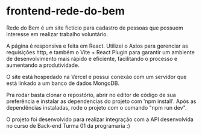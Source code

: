 # frontend-rede-do-bem

Rede do Bem é um site fictício para cadastro de pessoas que possuem interesse em realizar trabalho voluntário. 

A página é responsiva e feita em React. Utilizei o Axios para gerenciar as requisições http, e também o Vite + React Plugin para garantir um ambiente de desenvolvimento mais rápido e eficiente, facilitando o processo e aumentando a produtividade.

O site está hospedado na Vercel e possui conexão com um servidor que está linkado a um banco de dados MongoDB. 

Pra rodar basta clonar o repostório, abrir no editor de código de sua preferência e instalar as dependencias do projeto com 'npm install'. Após as dependências instaladas, rode o projeto com o comando "npm run dev".

O projeto foi desenvolvido para realizar integração com a API desenvolvida no curso de Back-end Turma 01 da programaria :)
